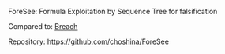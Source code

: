 ForeSee: Formula Exploitation by Sequence Tree for falsification

Compared to: [Breach](Breach.md)

Repository: https://github.com/choshina/ForeSee